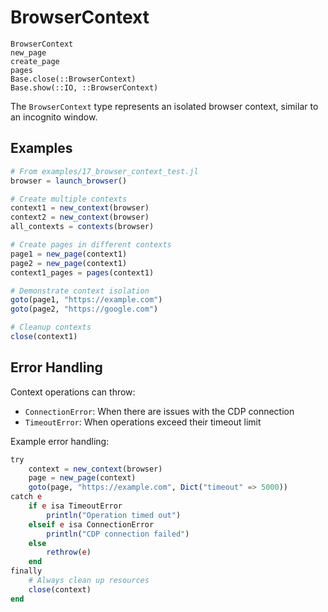 # BrowserContext

```@docs
BrowserContext
new_page
create_page
pages
Base.close(::BrowserContext)
Base.show(::IO, ::BrowserContext)
```

The `BrowserContext` type represents an isolated browser context, similar to an incognito window.

## Examples

```julia
# From examples/17_browser_context_test.jl
browser = launch_browser()

# Create multiple contexts
context1 = new_context(browser)
context2 = new_context(browser)
all_contexts = contexts(browser)

# Create pages in different contexts
page1 = new_page(context1)
page2 = new_page(context1)
context1_pages = pages(context1)

# Demonstrate context isolation
goto(page1, "https://example.com")
goto(page2, "https://google.com")

# Cleanup contexts
close(context1)
```

## Error Handling

Context operations can throw:
- `ConnectionError`: When there are issues with the CDP connection
- `TimeoutError`: When operations exceed their timeout limit

Example error handling:
```julia
try
    context = new_context(browser)
    page = new_page(context)
    goto(page, "https://example.com", Dict("timeout" => 5000))
catch e
    if e isa TimeoutError
        println("Operation timed out")
    elseif e isa ConnectionError
        println("CDP connection failed")
    else
        rethrow(e)
    end
finally
    # Always clean up resources
    close(context)
end
```

